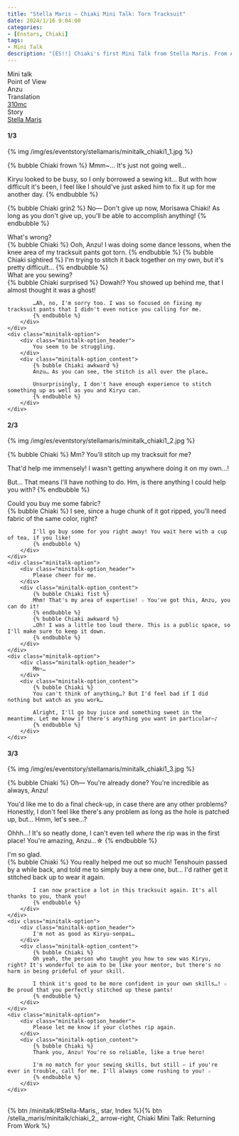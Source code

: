 ```yaml
---
title: "Stella Maris – Chiaki Mini Talk: Torn Tracksuit"
date: 2024/1/16 9:04:00
categories:
- [Enstars, Chiaki]
tags:
- Mini Talk
description: "[ES!!] Chiaki's first Mini Talk from Stella Maris. From Anzu's POV."
---
```

<div class="three-wrapper" style="--storyColor:#965e7d;--storyColor-rgb:150,94,125;--storyColor-h:326.8;--storyColor-s: 23%;--storyColor-l:47.8%;">
    <div class="info-area">
        <div class="info">
            <div class="info-item characters">
                <div class="label">
                    Mini talk
                </div>
                <div class="value">
								<a href="/categories/Enstars/Chiaki" character="Chiaki"></a>
                </div>
            </div>
            <div class="info-item one">
                <div class="label">
                    Point of View
                </div>
                <div class="value">
                    Anzu
                </div>
            </div>
            <div class="info-item two">
                <div class="label">
                    Translation
                </div>
                <div class="value">
                    <a href="/about">310mc</a>
                </div>
            </div>
            <div class="info-item three">
                <div class="label">
                   Story
                </div>
                <div class="value">
                    <a href="/stella_maris">Stella Maris</a>
                </div>
            </div>
        </div>
    </div>
</div>

<!-- more -->

#### <div mt="rare"></div> 1/3

{% img /img/es/eventstory/stellamaris/minitalk_chiaki1_1.jpg %}

{% bubble Chiaki frown %}
Mmm~… It's just not going well…

Kiryu looked to be busy, so I only borrowed a sewing kit… But with how difficult it's been, I feel like I should've just asked him to fix it up for me another day.
{% endbubble %}

{% bubble Chiaki grin2 %}
No— Don't give up now, Morisawa Chiaki! As long as you don't give up, you'll be able to accomplish anything!
{% endbubble %}

<div class="minitalk" character="Anzu">
    <div class="minitalk-option">
        <div class="minitalk-option_header">
            What's wrong?
        </div>
        <div class="minitalk-option_content">
            {% bubble Chiaki %}
            Ooh, Anzu! I was doing some dance lessons, when the knee area of my tracksuit pants got torn.
            {% endbubble %}
            {% bubble Chiaki sightired %}
            I'm trying to stitch it back together on my own, but it's pretty difficult…
			{% endbubble %}
        </div>
    </div>
    <div class="minitalk-option">
        <div class="minitalk-option_header">
            What are you sewing?
        </div>
        <div class="minitalk-option_content">
            {% bubble Chiaki surprised %}
            Dowah!? You showed up behind me, that I almost thought it was a ghost!

            …Ah, no, I'm sorry too. I was so focused on fixing my tracksuit pants that I didn't even notice you calling for me.
			{% endbubble %}
        </div>
    </div>
    <div class="minitalk-option">
        <div class="minitalk-option_header">
            You seem to be struggling.
        </div>
        <div class="minitalk-option_content">
            {% bubble Chiaki awkward %}
            Anzu… As you can see, the stitch is all over the place…

            Unsurprisingly, I don't have enough experience to stitch something up as well as you and Kiryu can.
			{% endbubble %}
        </div>
    </div>
</div>

#### <div mt="rare"></div> 2/3

{% img /img/es/eventstory/stellamaris/minitalk_chiaki1_2.jpg %}

{% bubble Chiaki %}
Mm? You'll stitch up my tracksuit for me?

That'd help me immensely! I wasn't getting anywhere doing it on my own…!

But… That means I'll have nothing to do. Hm, is there anything I could help you with?
{% endbubble %}

<div class="minitalk" character="Anzu">
    <div class="minitalk-option">
        <div class="minitalk-option_header">
            Could you buy me some fabric?
        </div>
        <div class="minitalk-option_content">
            {% bubble Chiaki %}
            I see, since a huge chunk of it got ripped, you'll need fabric of the same color, right?

            I'll go buy some for you right away! You wait here with a cup of tea, if you like!
			{% endbubble %}
        </div>
    </div>
    <div class="minitalk-option">
        <div class="minitalk-option_header">
            Please cheer for me.
        </div>
        <div class="minitalk-option_content">
            {% bubble Chiaki fist %}
            Mhm! That's my area of expertise! ☆ You've got this, Anzu, you can do it!
            {% endbubble %}
            {% bubble Chiaki awkward %}
            …Oh! I was a little too loud there. This is a public space, so I'll make sure to keep it down.
			{% endbubble %}
        </div>
    </div>
    <div class="minitalk-option">
        <div class="minitalk-option_header">
            Mm~…
        </div>
        <div class="minitalk-option_content">
            {% bubble Chiaki %}
            You can't think of anything…? But I'd feel bad if I did nothing but watch as you work…

            Alright, I'll go buy juice and something sweet in the meantime. Let me know if there's anything you want in particular~♪
			{% endbubble %}
        </div>
    </div>
</div>

#### <div mt="rare"></div> 3/3

{% img /img/es/eventstory/stellamaris/minitalk_chiaki1_3.jpg %}

{% bubble Chiaki %}
Oh— You're already done? You're incredible as always, Anzu!

You'd like me to do a final check-up, in case there are any other problems? Honestly, I don't feel like there's any problem as long as the hole is patched up, but… Hmm, let's see…?

Ohhh…! It's so neatly done, I can't even tell *where* the rip was in the first place! You're amazing, Anzu…☆
{% endbubble %}

<div class="minitalk" character="Anzu">
    <div class="minitalk-option">
        <div class="minitalk-option_header">
          I'm so glad.
        </div>
        <div class="minitalk-option_content">
            {% bubble Chiaki %}
            You really helped me out so much! Tenshouin passed by a while back, and told me to simply buy a new one, but… I'd rather get it stitched back up to wear it again.

            I can now practice a lot in this tracksuit again. It's all thanks to you, thank you!
			{% endbubble %}
        </div>
    </div>
    <div class="minitalk-option">
        <div class="minitalk-option_header">
            I'm not as good as Kiryu-senpai…
        </div>
        <div class="minitalk-option_content">
            {% bubble Chiaki %}
            Oh yeah, the person who taught you how to sew was Kiryu, right? It's wonderful to aim to be like your mentor, but there's no harm in being prideful of your skill.

            I think it's good to be more confident in your own skills…! ☆ Be proud that you perfectly stitched up these pants!
			{% endbubble %}
        </div>
    </div>
    <div class="minitalk-option">
        <div class="minitalk-option_header">
            Please let me know if your clothes rip again.
        </div>
        <div class="minitalk-option_content">
            {% bubble Chiaki %}
            Thank you, Anzu! You're so reliable, like a true hero!

            I'm no match for your sewing skills, but still — if you're ever in trouble, call for me. I'll always come rushing to you! ☆
			{% endbubble %}
        </div>
    </div>
</div>
<br>
<div toc>{% btn /minitalk/#Stella-Maris,, star, Index %}{% btn /stella_maris/minitalk/chiaki_2,, arrow-right, Chiaki Mini Talk: Returning From Work %}</div>
